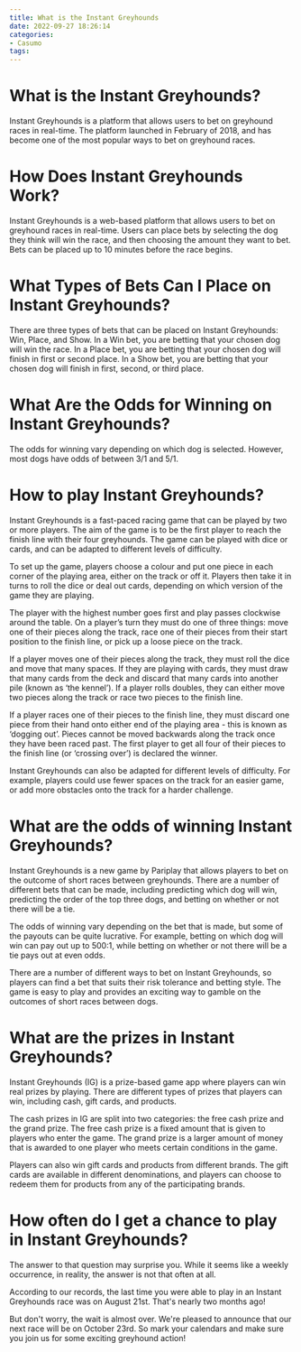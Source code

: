 ```yaml
---
title: What is the Instant Greyhounds
date: 2022-09-27 18:26:14
categories:
- Casumo
tags:
---
```



#  What is the Instant Greyhounds?

Instant Greyhounds is a platform that allows users to bet on greyhound races in real-time. The platform launched in February of 2018, and has become one of the most popular ways to bet on greyhound races.

# How Does Instant Greyhounds Work?

Instant Greyhounds is a web-based platform that allows users to bet on greyhound races in real-time. Users can place bets by selecting the dog they think will win the race, and then choosing the amount they want to bet. Bets can be placed up to 10 minutes before the race begins.

# What Types of Bets Can I Place on Instant Greyhounds?

There are three types of bets that can be placed on Instant Greyhounds: Win, Place, and Show. In a Win bet, you are betting that your chosen dog will win the race. In a Place bet, you are betting that your chosen dog will finish in first or second place. In a Show bet, you are betting that your chosen dog will finish in first, second, or third place.

# What Are the Odds for Winning on Instant Greyhounds?

The odds for winning vary depending on which dog is selected. However, most dogs have odds of between 3/1 and 5/1.

#  How to play Instant Greyhounds?

Instant Greyhounds is a fast-paced racing game that can be played by two or more players. The aim of the game is to be the first player to reach the finish line with their four greyhounds. The game can be played with dice or cards, and can be adapted to different levels of difficulty.

To set up the game, players choose a colour and put one piece in each corner of the playing area, either on the track or off it. Players then take it in turns to roll the dice or deal out cards, depending on which version of the game they are playing.

The player with the highest number goes first and play passes clockwise around the table. On a player’s turn they must do one of three things: move one of their pieces along the track, race one of their pieces from their start position to the finish line, or pick up a loose piece on the track.

If a player moves one of their pieces along the track, they must roll the dice and move that many spaces. If they are playing with cards, they must draw that many cards from the deck and discard that many cards into another pile (known as ‘the kennel’). If a player rolls doubles, they can either move two pieces along the track or race two pieces to the finish line.

If a player races one of their pieces to the finish line, they must discard one piece from their hand onto either end of the playing area - this is known as ‘dogging out’. Pieces cannot be moved backwards along the track once they have been raced past. The first player to get all four of their pieces to the finish line (or ‘crossing over’) is declared the winner.

Instant Greyhounds can also be adapted for different levels of difficulty. For example, players could use fewer spaces on the track for an easier game, or add more obstacles onto the track for a harder challenge.

#  What are the odds of winning Instant Greyhounds?

Instant Greyhounds is a new game by Pariplay that allows players to bet on the outcome of short races between greyhounds. There are a number of different bets that can be made, including predicting which dog will win, predicting the order of the top three dogs, and betting on whether or not there will be a tie.

The odds of winning vary depending on the bet that is made, but some of the payouts can be quite lucrative. For example, betting on which dog will win can pay out up to 500:1, while betting on whether or not there will be a tie pays out at even odds.

There are a number of different ways to bet on Instant Greyhounds, so players can find a bet that suits their risk tolerance and betting style. The game is easy to play and provides an exciting way to gamble on the outcomes of short races between dogs.

#  What are the prizes in Instant Greyhounds?

Instant Greyhounds (IG) is a prize-based game app where players can win real prizes by playing. There are different types of prizes that players can win, including cash, gift cards, and products.

The cash prizes in IG are split into two categories: the free cash prize and the grand prize. The free cash prize is a fixed amount that is given to players who enter the game. The grand prize is a larger amount of money that is awarded to one player who meets certain conditions in the game.

Players can also win gift cards and products from different brands. The gift cards are available in different denominations, and players can choose to redeem them for products from any of the participating brands.

#  How often do I get a chance to play in Instant Greyhounds?

The answer to that question may surprise you. While it seems like a weekly occurrence, in reality, the answer is not that often at all.

According to our records, the last time you were able to play in an Instant Greyhounds race was on August 21st. That's nearly two months ago!

But don't worry, the wait is almost over. We're pleased to announce that our next race will be on October 23rd. So mark your calendars and make sure you join us for some exciting greyhound action!